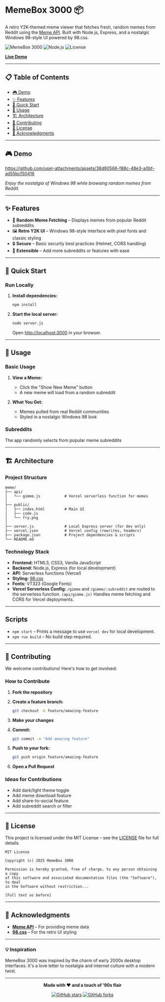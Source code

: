 # MemeBox 3000 📦

A retro Y2K-themed meme viewer that fetches fresh, random memes from Reddit using the [Meme API](https://github.com/D3vd/Meme_Api). Built with Node.js, Express, and a nostalgic Windows 98-style UI powered by 98.css.

![MemeBox 3000](https://img.shields.io/badge/Status-Live-brightgreen)
![Node.js](https://img.shields.io/badge/Node.js-18.17.1-green)
![License](https://img.shields.io/badge/License-MIT-blue)

**[Live Demo](https://vercel.com)**

---

## 📋 Table of Contents

* [🎮 Demo](#-demo)
* [✨ Features](#-features)
* [🚀 Quick Start](#-quick-start)
* [📖 Usage](#-usage)
* [🏗️ Architecture](#️-architecture)
* [🤝 Contributing](#-contributing)
* [📄 License](#-license)
* [🙏 Acknowledgments](#-acknowledgments)

---
## 🎮 Demo
https://github.com/user-attachments/assets/36d90566-f88c-48e3-a0bf-ad55bcf50416



*Enjoy the nostalgia of Windows 98 while browsing random memes from Reddit.*

---

## ✨ Features

* 🎲 **Random Meme Fetching** – Displays memes from popular Reddit subreddits
* 🖼️ **Retro Y2K UI** – Windows 98-style interface with pixel fonts and classic styling
* 🔒 **Secure** – Basic security best practices (Helmet, CORS handling)
* 🌈 **Extensible** – Add more subreddits or features with ease

---


## 🚀 Quick Start

### Run Locally

1. **Install dependencies:**
   ```bash
   npm install
   ```

2. **Start the local server:**
   ```bash
   node server.js
   ```
   Open [http://localhost:3000](http://localhost:3000) in your browser.

---


## 📖 Usage

### Basic Usage

1. **View a Meme:**

   * Click the "Show New Meme" button
   * A new meme will load from a random subreddit

2. **What You Get:**

   * Memes pulled from real Reddit communities
   * Styled in a nostalgic Windows 98 look

### Subreddits

The app randomly selects from popular meme subreddits

---

## 🏗️ Architecture

### Project Structure

```
meme/
├── api/
│   └── gimme.js           # Vercel serverless function for memes
│
├── public/
│   ├── index.html         # Main UI
│   ├── code.js            
│   └── fry.png           
│
├── server.js              # Local Express server (for dev only)
├── vercel.json            # Vercel config (rewrites, headers)
├── package.json           # Project dependencies & scripts
└── README.md

```

### Technology Stack

* **Frontend:** HTML5, CSS3, Vanilla JavaScript
* **Backend:** Node.js, Express (for local development)
* **API:** Serverless functions (Vercel)
* **Styling:** [98.css](https://jdan.github.io/98.css/)
* **Fonts:** VT323 (Google Fonts)
* **Vercel Serverless Config:** `/gimme` and `/gimme/:subreddit` are routed to the serverless function. `(api/gimme.js)` Handles meme fetching and CORS for Vercel deployments.

---

## Scripts

- `npm start` – Prints a message to use `vercel dev` for local development.
- `npm run build` – No build step required.

---


## 🤝 Contributing

We welcome contributions! Here's how to get involved:

### How to Contribute

1. **Fork the repository**

2. **Create a feature branch:**

   ```bash
   git checkout -b feature/amazing-feature
   ```

3. **Make your changes**

4. **Commit:**

   ```bash
   git commit -m "Add amazing feature"
   ```

5. **Push to your fork:**

   ```bash
   git push origin feature/amazing-feature
   ```

6. **Open a Pull Request**

### Ideas for Contributions

* Add dark/light theme toggle
* Add meme download feature
* Add share-to-social feature
* Add subreddit search or filter

---

## 📄 License

This project is licensed under the MIT License – see the [LICENSE](LICENSE) file for full details.

```
MIT License

Copyright (c) 2025 MemeBox 3000

Permission is hereby granted, free of charge, to any person obtaining a copy
of this software and associated documentation files (the "Software"), to deal
in the Software without restriction...

[Full text as before]
```

---

## 🙏 Acknowledgments

* **[Meme API](https://github.com/D3vd/Meme_Api)** – For providing meme data
* **[98.css](https://jdan.github.io/98.css/)** – For the retro UI styling

---

### 💡 Inspiration

MemeBox 3000 was inspired by the charm of early 2000s desktop interfaces. It's a love letter to nostalgia and internet culture with a modern twist.

---

<div align="center">

**Made with ❤️ and a touch of '90s flair**

[![GitHub stars](https://img.shields.io/github/stars/SanjayPotdar/MemeBox-3000?style=social)](https://github.com/SanjayPotdar/MemeBox-3000)
[![GitHub forks](https://img.shields.io/github/forks/SanjayPotdar/MemeBox-3000?style=social)](https://github.com/SanjayPotdar/MemeBox-3000)

</div>